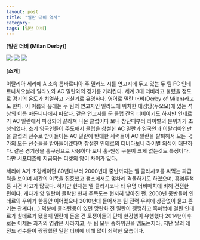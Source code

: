 ```yaml
---
layout: post
title: "밀란 더비 역사"
category: 
tags: [밀란 더비]
---
```


**[밀란 더비 (Milan Derby)]**


![](http://cfs8.tistory.com/image/26/tistory/2008/09/27/11/01/48dd941223123)
![](http://www.forza27.com/wp-content/uploads/2014/06/Maldini-Ronaldo-2.jpg)
![](http://liberofootball.co.uk/wp-content/uploads/2012/10/sulley-ali-muntari-and-david-beckham-in-action-104074.jpg)

**[소개]**

이탈리아 세리에 A 소속 롬바르디아 주 밀라노 시를 연고지에 두고 있는 두 팀 FC 인테르나치오날레 밀라노와 AC 밀란와의 경기를 가리킨다. 세계 3대 더비라고 불렸을 정도로 경기의 온도가 치열하고 거칠기로 유명하다. 영어로 밀란 더비(Derby of Milan)라고도 한다. 이 이름의 유래는 두 팀의 연고지인 밀라노에 위치한 대성당(두오모)에 있는 석상의 이름 마돈니나에서 따왔다. 같은 연고지를 둔 클럽 간의 더비이기도 하지만 인테르가 AC 밀란에서 파생되어 갈라져 나온 클럽이다 보니 창단때부터 라이벌의 분위기가 조성되었다. 초기 영국인들이 주도해서 클럽을 창설한 AC 밀란과 영국인과 이탈리아인만을 클럽의 선수로 받아들이는 AC 밀란에 반대한 세력들이 AC 밀란을 탈퇴해서 모든 국가의 모든 선수들을 받아들이겠다며 창설한 인테르의 더비다보니 라이벌 의식이 대단하다. 같은 경기장을 홈구장으로 사용하다 보니 홈-원정 구분이 크게 없는것도 특징이다. 다만 서포터즈에 지급되는 티켓의 양이 차이가 있다.

세리에 A가 초강세이던 80년대부터 2000년대 중반까지는 엘 클라시코를 싸먹는 파급력을 보이며 세간의 이목을 집중했고 챔스에서도 몇차례 격돌하기도 하였으며, 홍염투척등 사건 사고가 많았다. 하지만 현재는 엘 클라시코나 타 유명 더비매치에 비해 건전한 편이다. 게다가 양 밀란이 몰락한 현재 주목도는 현저히 낮아진 편. 2000년 중반들어 인테르의 우위가 한동안 이어졌으나 2010년대 들어서는 팀 전력 우위에 상관없이 물고 뜯기는 관계다(...).덕분에 즐라탄등이 있던 망란화 전 밀란이 쨍쨍하고 흑마법에 걸린 인테르가 칠테르가 됐을때 밀란에 돈을 건 토쟁이들의 단체 한강행이 유행했다
2014년이후로는 이제는 과거의 영광은 사라지고, 두 팀 모두 중하위권을 맴도는지라, 지난 날의 레전드 선수들이 짱짱했던 밀란 더비에 비해 많이 쇠락한 모습이다.




